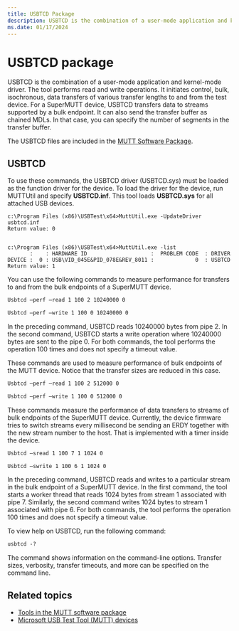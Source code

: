 ```yaml
---
title: USBTCD Package
description: USBTCD is the combination of a user-mode application and kernel-mode driver.
ms.date: 01/17/2024
---
```


# USBTCD package

USBTCD is the combination of a user-mode application and kernel-mode driver. The tool performs read and write operations. It initiates control, bulk, isochronous, data transfers of various transfer lengths to and from the test device. For a SuperMUTT device, USBTCD transfers data to streams supported by a bulk endpoint. It can also send the transfer buffer as chained MDLs. In that case, you can specify the number of segments in the transfer buffer.

The USBTCD files are included in the [MUTT Software Package](./index.md).

## USBTCD

To use these commands, the USBTCD driver (USBTCD.sys) must be loaded as the function driver for the device. To load the driver for the device, run MUTTUtil and specify **USBTCD.inf**. This tool loads **USBTCD.sys** for all attached USB devices.

``` syntax
c:\Program Files (x86)\USBTest\x64>MuttUtil.exe -UpdateDriver usbtcd.inf
Return value: 0


c:\Program Files (x86)\USBTest\x64>MuttUtil.exe -list
       :    : HARDWARE ID                    :  PROBLEM CODE  : DRIVER
DEVICE :  0 : USB\VID_045E&PID_078E&REV_8011 :             0  : USBTCD
Return value: 1
```

You can use the following commands to measure performance for transfers to and from the bulk endpoints of a SuperMUTT device.

```cmd
Usbtcd –perf –read 1 100 2 10240000 0

Usbtcd –perf –write 1 100 0 10240000 0
```

In the preceding command, USBTCD reads 10240000 bytes from pipe 2. In the second command, USBTCD starts a write operation where 10240000 bytes are sent to the pipe 0. For both commands, the tool performs the operation 100 times and does not specify a timeout value.

These commands are used to measure performance of bulk endpoints of the MUTT device. Notice that the transfer sizes are reduced in this case.

```cmd
Usbtcd –perf –read 1 100 2 512000 0

Usbtcd –perf –write 1 100 0 512000 0
```

These commands measure the performance of data transfers to streams of bulk endpoints of the SuperMUTT device. Currently, the device firmware tries to switch streams every millisecond be sending an ERDY together with the new stream number to the host. That is implemented with a timer inside the device.

```cmd
Usbtcd –sread 1 100 7 1 1024 0

Usbtcd –swrite 1 100 6 1 1024 0
```

In the preceding command, USBTCD reads and writes to a particular stream in the bulk endpoint of a SuperMUTT device. In the first command, the tool starts a worker thread that reads 1024 bytes from stream 1 associated with pipe 7. Similarly, the second command writes 1024 bytes to stream 1 associated with pipe 6. For both commands, the tool performs the operation 100 times and does not specify a timeout value.

To view help on USBTCD, run the following command:

```cmd
usbtcd -?
```

The command shows information on the command-line options. Transfer sizes, verbosity, transfer timeouts, and more can be specified on the command line.

## Related topics

- [Tools in the MUTT software package](mutt-software-package.md)
- [Microsoft USB Test Tool (MUTT) devices](microsoft-usb-test-tool--mutt--devices.md)
